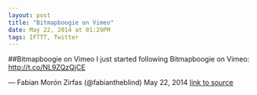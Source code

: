 ```yaml
---
layout: post
title: "Bitmapboogie on Vimeo"
date: May 22, 2014 at 01:29PM
tags: IFTTT, Twitter
---
```

##Bitmapboogie on Vimeo
I just started following Bitmapboogie on Vimeo: http://t.co/NL9ZQzQjCE

— Fabian Morón Zirfas (@fabiantheblind) May 22, 2014
[link to source](http://ift.tt/1pfDVJ4) 
